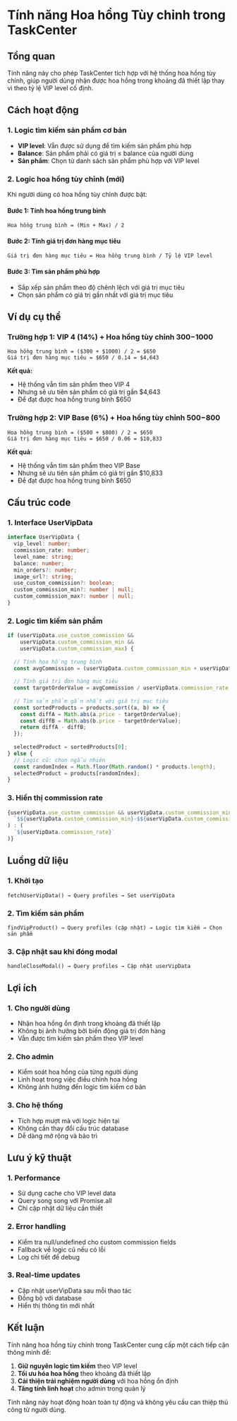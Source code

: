 # Tính năng Hoa hồng Tùy chỉnh trong TaskCenter

## Tổng quan
Tính năng này cho phép TaskCenter tích hợp với hệ thống hoa hồng tùy chỉnh, giúp người dùng nhận được hoa hồng trong khoảng đã thiết lập thay vì theo tỷ lệ VIP level cố định.

## Cách hoạt động

### 1. Logic tìm kiếm sản phẩm cơ bản
- **VIP level**: Vẫn được sử dụng để tìm kiếm sản phẩm phù hợp
- **Balance**: Sản phẩm phải có giá trị ≤ balance của người dùng
- **Sản phẩm**: Chọn từ danh sách sản phẩm phù hợp với VIP level

### 2. Logic hoa hồng tùy chỉnh (mới)
Khi người dùng có hoa hồng tùy chỉnh được bật:

#### Bước 1: Tính hoa hồng trung bình
```
Hoa hồng trung bình = (Min + Max) / 2
```

#### Bước 2: Tính giá trị đơn hàng mục tiêu
```
Giá trị đơn hàng mục tiêu = Hoa hồng trung bình / Tỷ lệ VIP level
```

#### Bước 3: Tìm sản phẩm phù hợp
- Sắp xếp sản phẩm theo độ chênh lệch với giá trị mục tiêu
- Chọn sản phẩm có giá trị gần nhất với giá trị mục tiêu

## Ví dụ cụ thể

### Trường hợp 1: VIP 4 (14%) + Hoa hồng tùy chỉnh $300-$1000
```
Hoa hồng trung bình = ($300 + $1000) / 2 = $650
Giá trị đơn hàng mục tiêu = $650 / 0.14 = $4,643
```

**Kết quả:**
- Hệ thống vẫn tìm sản phẩm theo VIP 4
- Nhưng sẽ ưu tiên sản phẩm có giá trị gần $4,643
- Để đạt được hoa hồng trung bình $650

### Trường hợp 2: VIP Base (6%) + Hoa hồng tùy chỉnh $500-$800
```
Hoa hồng trung bình = ($500 + $800) / 2 = $650
Giá trị đơn hàng mục tiêu = $650 / 0.06 = $10,833
```

**Kết quả:**
- Hệ thống vẫn tìm sản phẩm theo VIP Base
- Nhưng sẽ ưu tiên sản phẩm có giá trị gần $10,833
- Để đạt được hoa hồng trung bình $650

## Cấu trúc code

### 1. Interface UserVipData
```typescript
interface UserVipData {
  vip_level: number;
  commission_rate: number;
  level_name: string;
  balance: number;
  min_orders?: number;
  image_url?: string;
  use_custom_commission?: boolean;
  custom_commission_min?: number | null;
  custom_commission_max?: number | null;
}
```

### 2. Logic tìm kiếm sản phẩm
```typescript
if (userVipData.use_custom_commission && 
    userVipData.custom_commission_min && 
    userVipData.custom_commission_max) {
  
  // Tính hoa hồng trung bình
  const avgCommission = (userVipData.custom_commission_min + userVipData.custom_commission_max) / 2;
  
  // Tính giá trị đơn hàng mục tiêu
  const targetOrderValue = avgCommission / userVipData.commission_rate;
  
  // Tìm sản phẩm gần nhất với giá trị mục tiêu
  const sortedProducts = products.sort((a, b) => {
    const diffA = Math.abs(a.price - targetOrderValue);
    const diffB = Math.abs(b.price - targetOrderValue);
    return diffA - diffB;
  });
  
  selectedProduct = sortedProducts[0];
} else {
  // Logic cũ: chọn ngẫu nhiên
  const randomIndex = Math.floor(Math.random() * products.length);
  selectedProduct = products[randomIndex];
}
```

### 3. Hiển thị commission rate
```typescript
{userVipData.use_custom_commission && userVipData.custom_commission_min && userVipData.custom_commission_max ? (
  `$${userVipData.custom_commission_min}-$${userVipData.custom_commission_max}`
) : (
  `${userVipData.commission_rate}`
)}
```

## Luồng dữ liệu

### 1. Khởi tạo
```
fetchUserVipData() → Query profiles → Set userVipData
```

### 2. Tìm kiếm sản phẩm
```
findVipProduct() → Query profiles (cập nhật) → Logic tìm kiếm → Chọn sản phẩm
```

### 3. Cập nhật sau khi đóng modal
```
handleCloseModal() → Query profiles → Cập nhật userVipData
```

## Lợi ích

### 1. Cho người dùng
- Nhận hoa hồng ổn định trong khoảng đã thiết lập
- Không bị ảnh hưởng bởi biến động giá trị đơn hàng
- Vẫn được tìm kiếm sản phẩm theo VIP level

### 2. Cho admin
- Kiểm soát hoa hồng của từng người dùng
- Linh hoạt trong việc điều chỉnh hoa hồng
- Không ảnh hưởng đến logic tìm kiếm cơ bản

### 3. Cho hệ thống
- Tích hợp mượt mà với logic hiện tại
- Không cần thay đổi cấu trúc database
- Dễ dàng mở rộng và bảo trì

## Lưu ý kỹ thuật

### 1. Performance
- Sử dụng cache cho VIP level data
- Query song song với Promise.all
- Chỉ cập nhật dữ liệu cần thiết

### 2. Error handling
- Kiểm tra null/undefined cho custom commission fields
- Fallback về logic cũ nếu có lỗi
- Log chi tiết để debug

### 3. Real-time updates
- Cập nhật userVipData sau mỗi thao tác
- Đồng bộ với database
- Hiển thị thông tin mới nhất

## Kết luận

Tính năng hoa hồng tùy chỉnh trong TaskCenter cung cấp một cách tiếp cận thông minh để:

1. **Giữ nguyên logic tìm kiếm** theo VIP level
2. **Tối ưu hóa hoa hồng** theo khoảng đã thiết lập
3. **Cải thiện trải nghiệm người dùng** với hoa hồng ổn định
4. **Tăng tính linh hoạt** cho admin trong quản lý

Tính năng này hoạt động hoàn toàn tự động và không yêu cầu can thiệp thủ công từ người dùng.
